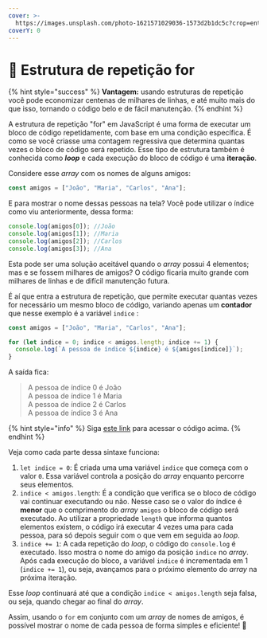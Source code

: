 ```yaml
---
cover: >-
  https://images.unsplash.com/photo-1621571029036-1573d2b1dc5c?crop=entropy&cs=srgb&fm=jpg&ixid=M3wxOTcwMjR8MHwxfHNlYXJjaHwxfHxzZXF1ZW5jZXxlbnwwfHx8fDE2OTA3NDMzNDN8MA&ixlib=rb-4.0.3&q=85
coverY: 0
---
```


# 🔄 Estrutura de repetição for

{% hint style="success" %}
**Vantagem:** usando estruturas de repetição você pode economizar centenas de milhares de linhas, e até muito mais do que isso, tornando o código belo e de fácil manutenção.
{% endhint %}

A estrutura de repetição "for" em JavaScript é uma forma de executar um bloco de código repetidamente, com base em uma condição específica. É como se você criasse uma contagem regressiva que determina quantas vezes o bloco de código será repetido. Esse tipo de estrutura também é conhecida como _**loop**_ e cada execução do bloco de código é uma **iteração**.

Considere esse _array_ com os nomes de alguns amigos:

```javascript
const amigos = ["João", "Maria", "Carlos", "Ana"];
```

E para mostrar o nome dessas pessoas na tela? Você pode utilizar o índice como viu anteriormente, dessa forma:

```javascript
console.log(amigos[0]); //João
console.log(amigos[1]); //Maria
console.log(amigos[2]); //Carlos
console.log(amigos[3]); //Ana
```

Esta pode ser uma solução aceitável quando o _array_ possui 4 elementos; mas e se fossem milhares de amigos? O código ficaria muito grande com milhares de linhas e de difícil manutenção futura.

É aí que entra a estrutura de repetição, que permite executar quantas vezes for necessário um mesmo bloco de código, variando apenas um **contador** que nesse exemplo é a variável `indice` :

```javascript
const amigos = ["João", "Maria", "Carlos", "Ana"];

for (let indice = 0; indice < amigos.length; indice += 1) {
  console.log(`A pessoa de índice ${indice} é ${amigos[indice]}`);
}
```

A saída fica:

> A pessoa de índice 0 é João\
> A pessoa de índice 1 é Maria\
> A pessoa de índice 2 é Carlos\
> A pessoa de índice 3 é Ana

{% hint style="info" %}
Siga [este link](https://coolfee.github.io/#%7B%22code%22%3A%22const%20amigos%20%3D%20%5B%5C%22Jo%C3%A3o%5C%22%2C%20%5C%22Maria%5C%22%2C%20%5C%22Carlos%5C%22%2C%20%5C%22Ana%5C%22%5D%3B%5Cn%5Cnfor%20\(let%20indice%20%3D%200%3B%20indice%20%3C%20amigos.length%3B%20indice%20%2B%3D%201\)%20%7B%5Cn%20%20console.log\(%60A%20pessoa%20de%20%C3%ADndice%20%24%7Bindice%7D%20%C3%A9%20%24%7Bamigos%5Bindice%5D%7D%60\)%3B%5Cn%7D%22%2C%22tests%22%3A%22%22%7D) para acessar o código acima.
{% endhint %}

Veja como cada parte dessa sintaxe funciona:

1. `let indice = 0`: É criada uma uma variável `indice` que começa com o valor `0`. Essa variável controla a posição do _array_ enquanto percorre seus elementos.
2. `indice < amigos.length`: É a condição que verifica se o bloco de código vai continuar executando ou não. Nesse caso se o valor do índice é **menor** que o comprimento do _array_ `amigos` o bloco de código será executado. Ao utilizar a propriedade `length` que informa quantos elementos existem, o código irá executar 4 vezes uma para cada pessoa, para só depois seguir com o que vem em seguida ao _loop_.
3. `indice += 1`: A cada repetição do _loop_, o código do `console.log` é executado. Isso mostra o nome do amigo da posição `indice` no _array_. Após cada execução do bloco, a variável `indice` é incrementada em 1 (`indice += 1`), ou seja, avançamos para o próximo elemento do _array_ na próxima iteração.

Esse _loop_ continuará até que a condição `indice < amigos.length` seja falsa, ou seja, quando chegar ao final do _array_.

Assim, usando o `for` em conjunto com um _array_ de nomes de amigos, é possível mostrar o nome de cada pessoa de forma simples e eficiente! 🎉
